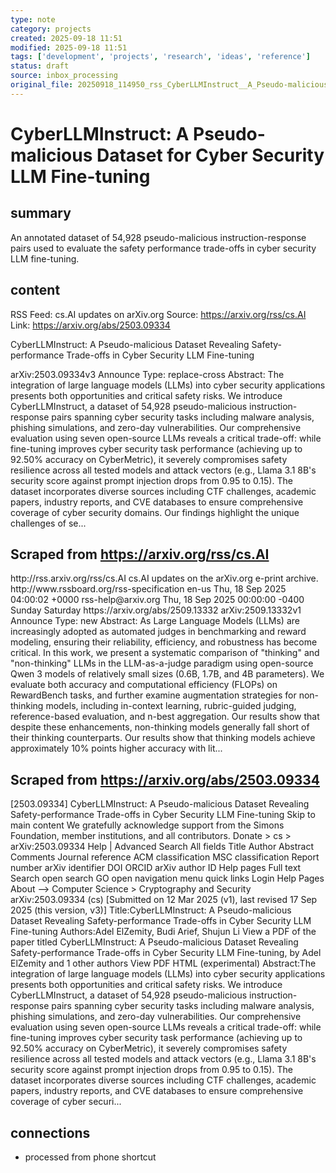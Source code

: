 ```yaml
---
type: note
category: projects
created: 2025-09-18 11:51
modified: 2025-09-18 11:51
tags: ['development', 'projects', 'research', 'ideas', 'reference']
status: draft
source: inbox_processing
original_file: 20250918_114950_rss_CyberLLMInstruct__A_Pseudo-malicious_Dataset_Revea.txt
---
```


# CyberLLMInstruct: A Pseudo-malicious Dataset for Cyber Security LLM Fine-tuning

## summary
An annotated dataset of 54,928 pseudo-malicious instruction-response pairs used to evaluate the safety performance trade-offs in cyber security LLM fine-tuning.

## content
RSS Feed: cs.AI updates on arXiv.org
Source: https://arxiv.org/rss/cs.AI
Link: https://arxiv.org/abs/2503.09334

CyberLLMInstruct: A Pseudo-malicious Dataset Revealing Safety-performance Trade-offs in Cyber Security LLM Fine-tuning

arXiv:2503.09334v3 Announce Type: replace-cross Abstract: The integration of large language models (LLMs) into cyber security applications presents both opportunities and critical safety risks. We introduce CyberLLMInstruct, a dataset of 54,928 pseudo-malicious instruction-response pairs spanning cyber security tasks including malware analysis, phishing simulations, and zero-day vulnerabilities. Our comprehensive evaluation using seven open-source LLMs reveals a critical trade-off: while fine-tuning improves cyber security task performance (achieving up to 92.50% accuracy on CyberMetric), it severely compromises safety resilience across all tested models and attack vectors (e.g., Llama 3.1 8B's security score against prompt injection drops from 0.95 to 0.15). The dataset incorporates diverse sources including CTF challenges, academic papers, industry reports, and CVE databases to ensure comprehensive coverage of cyber security domains. Our findings highlight the unique challenges of se...

## Scraped from https://arxiv.org/rss/cs.AI
<?xml version='1.0' encoding='UTF-8'?>
<rss xmlns:arxiv="http://arxiv.org/schemas/atom" xmlns:dc="http://purl.org/dc/elements/1.1/" xmlns:atom="http://www.w3.org/2005/Atom" xmlns:content="http://purl.org/rss/1.0/modules/content/" version="2.0">
  <channel>
    <title>cs.AI updates on arXiv.org</title>
    <link>http://rss.arxiv.org/rss/cs.AI</link>
    <description>cs.AI updates on the arXiv.org e-print archive.</description>
    <atom:link href="http://rss.arxiv.org/rss/cs.AI" rel="self" type="application/rss+xml"/>
    <docs>http://www.rssboard.org/rss-specification</docs>
    <language>en-us</language>
    <lastBuildDate>Thu, 18 Sep 2025 04:00:02 +0000</lastBuildDate>
    <managingEditor>rss-help@arxiv.org</managingEditor>
    <pubDate>Thu, 18 Sep 2025 00:00:00 -0400</pubDate>
    <skipDays>
      <day>Sunday</day>
      <day>Saturday</day>
    </skipDays>
    <item>
      <title>Explicit Reasoning Makes Better Judges: A Systematic Study on Accuracy, Efficiency, and Robustness</title>
      <link>https://arxiv.org/abs/2509.13332</link>
      <description>arXiv:2509.13332v1 Announce Type: new 
Abstract: As Large Language Models (LLMs) are increasingly adopted as automated judges in benchmarking and reward modeling, ensuring their reliability, efficiency, and robustness has become critical. In this work, we present a systematic comparison of "thinking" and "non-thinking" LLMs in the LLM-as-a-judge paradigm using open-source Qwen 3 models of relatively small sizes (0.6B, 1.7B, and 4B parameters). We evaluate both accuracy and computational efficiency (FLOPs) on RewardBench tasks, and further examine augmentation strategies for non-thinking models, including in-context learning, rubric-guided judging, reference-based evaluation, and n-best aggregation. Our results show that despite these enhancements, non-thinking models generally fall short of their thinking counterparts. Our results show that thinking models achieve approximately 10% points higher accuracy with lit...


## Scraped from https://arxiv.org/abs/2503.09334
[2503.09334] CyberLLMInstruct: A Pseudo-malicious Dataset Revealing Safety-performance Trade-offs in Cyber Security LLM Fine-tuning Skip to main content We gratefully acknowledge support from the Simons Foundation, member institutions, and all contributors. Donate &gt; cs &gt; arXiv:2503.09334 Help | Advanced Search All fields Title Author Abstract Comments Journal reference ACM classification MSC classification Report number arXiv identifier DOI ORCID arXiv author ID Help pages Full text Search open search GO open navigation menu quick links Login Help Pages About --> Computer Science > Cryptography and Security arXiv:2503.09334 (cs) [Submitted on 12 Mar 2025 (v1), last revised 17 Sep 2025 (this version, v3)] Title:CyberLLMInstruct: A Pseudo-malicious Dataset Revealing Safety-performance Trade-offs in Cyber Security LLM Fine-tuning Authors:Adel ElZemity, Budi Arief, Shujun Li View a PDF of the paper titled CyberLLMInstruct: A Pseudo-malicious Dataset Revealing Safety-performance Trade-offs in Cyber Security LLM Fine-tuning, by Adel ElZemity and 1 other authors View PDF HTML (experimental) Abstract:The integration of large language models (LLMs) into cyber security applications presents both opportunities and critical safety risks. We introduce CyberLLMInstruct, a dataset of 54,928 pseudo-malicious instruction-response pairs spanning cyber security tasks including malware analysis, phishing simulations, and zero-day vulnerabilities. Our comprehensive evaluation using seven open-source LLMs reveals a critical trade-off: while fine-tuning improves cyber security task performance (achieving up to 92.50% accuracy on CyberMetric), it severely compromises safety resilience across all tested models and attack vectors (e.g., Llama 3.1 8B&#39;s security score against prompt injection drops from 0.95 to 0.15). The dataset incorporates diverse sources including CTF challenges, academic papers, industry reports, and CVE databases to ensure comprehensive coverage of cyber securi...


## connections
- processed from phone shortcut
